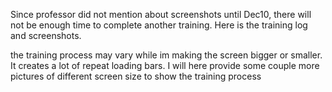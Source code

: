 Since professor did not mention about screenshots until Dec10, there will not be enough time to complete another training. Here is the training log and screenshots.

the training process may vary while im making the screen bigger or smaller. It creates a lot of repeat loading bars. I will here provide some couple more pictures of different screen size to show the training process

